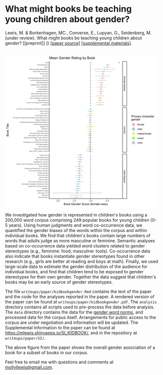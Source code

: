 What might books be teaching young children about gender?
===

Lewis, M. & Borkenhagen, MC., Converse, E., Lupyan, G., Seidenberg, M.  (under review). What might books be teaching young children about gender? [[preprint]] () [[paper source]](writeup/journal/iat_lang.Rmd) [[supplemental materials]]( https://mlewis.shinyapps.io/SI_KIDBOOK/).

<br>

<img src="resources/bookforest-1.png?raw=true" height="500">

We investigated how gender is represented in children's books using a 200,000 word corpus comprising 249 popular books for young children (0-5 years). Using human judgments and word co-occurrence data, we quantified the gender biases of the words within the corpus and within individual books. We find that children's books contain large numbers of words that adults judge as more masculine or feminine. Semantic analyses based on co-occurrence data yielded word clusters related to gender stereotypes (e.g., feminine: food; masculine: tools). Co-occurrence data also indicate that books instantiate gender stereotypes found in other research (e.g., girls are better at reading and boys at math). Finally, we used large-scale data to estimate the gender distribution of the audience for individual books, and find that children tend to be exposed to gender stereotypes for their own gender. Together the data suggest that children's books may be an early source of gender stereotypes.

The file `writeups/paper/kidbookgender.Rmd` contains the text of the paper and the code for the analyses reported in the paper.  A rendered version of the paper can be found at `writeups/paper/kidbookgender.pdf`. The `analysis` directory contains all scripts used to pre-process the data before analysis. The `data` directory contains the data for the [gender word norms](data/processed/words/gender_ratings_mean.csv), and processed data for the corpus itself. Arrangements for public access to the corpus are under negotiation and information will be updated.  The Supplemental Information to the paper can be found at https://mlewis.shinyapps.io/SI_KIDBOOK/, and in the repository at `writeups/paper/SI/`.

The above figure from the paper shows the overall gender association of a book for a subset of books in our corpus. 

Feel free to email me with questions and comments at mollyllewis@gmail.com.
